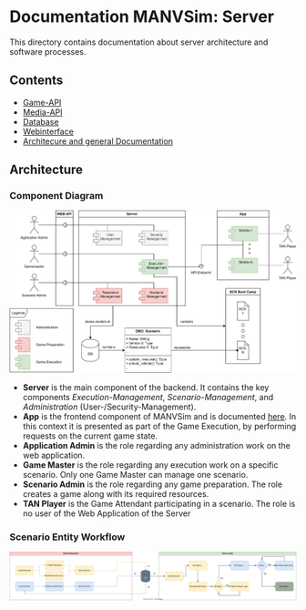 # Documentation MANVSim: Server

This directory contains documentation about server architecture and software processes.

## Contents

- [Game-API](api_game/README.md)
- [Media-API](api_media/README.md)
- [Database](database/MANV_scheme.svg)
- [Webinterface](web/README.md)
- [Architecure and general Documentation](README.md)

## Architecture

### Component Diagram

![Component Diagram for the Flask Server Application](component_diagram.svg)

- **Server** is the main component of the backend. It contains the key components _Execution-Management_, _Scenario-Management_, and _Administration_ (User-/Security-Management).
- **App** is the frontend component of MANVSim and is documented [here](./../app/). In this context it is presented as part of the Game Execution, by performing requests on the current game state.
- **Application Admin** is the role regarding any administration work on the web application.
- **Game Master** is the role regarding any execution work on a specific scenario. Only one Game Master can manage one scenario.
- **Scenario Admin** is the role regarding any game preparation. The role creates a game along with its required resources.
- **TAN Player** is the Game Attendant participating in a scenario. The role is no user of the Web Application of the Server

### Scenario Entity Workflow

![Scenario Workflow](entity_flow_chart.svg)
